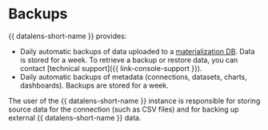 # Backups

{{ datalens-short-name }} provides:

- Daily automatic backups of data uploaded to a [materialization DB](dataset/settings.md#materializaton). Data is stored for a week. To retrieve a backup or restore data, you can contact [technical support]({{ link-console-support }}).
- Daily automatic backups of metadata (connections, datasets, charts, dashboards). Backups are stored for a week.

The user of the {{ datalens-short-name }} instance is responsible for storing source data for the connection (such as CSV files) and for backing up external {{ datalens-short-name }} data.

